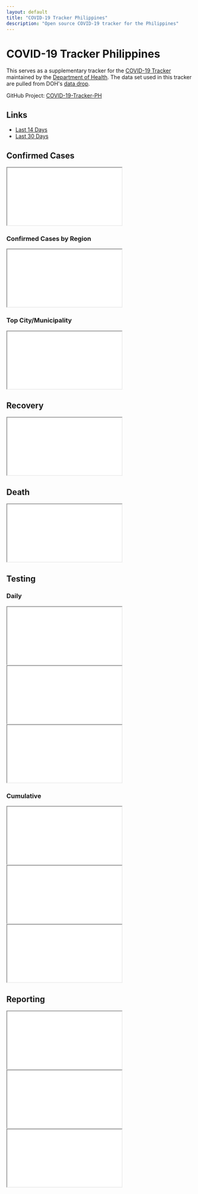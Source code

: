 ```yaml
---
layout: default
title: "COVID-19 Tracker Philippines"
description: "Open source COVID-19 tracker for the Philippines"
---
```


# COVID-19 Tracker Philippines

This serves as a supplementary tracker for the [COVID-19 Tracker](https://www.doh.gov.ph/covid19tracker) maintained by the [Department of Health](https://www.doh.gov.ph/). The data set used in this tracker are pulled from DOH's [data drop](https://drive.google.com/drive/folders/1ZPPcVU4M7T-dtRyUceb0pMAd8ickYf8o).

GitHub Project: [COVID-19-Tracker-PH](https://github.com/donfiguerres/COVID-19-Tracker-PH)


## Links

* [Last 14 Days](Last-14-Days)
* [Last 30 Days](Last-30-Days)

## Confirmed Cases
<iframe src="{{ site.baseurl }}/tracker/charts/DateOnsetCaseRepType.html"></iframe>

### Confirmed Cases by Region
<iframe src="{{ site.baseurl }}/tracker/charts/DateOnsetRegionRes.html"></iframe>

### Top City/Municipality
<iframe src="{{ site.baseurl }}/tracker/charts/CityMunRes.html"></iframe>

## Recovery
<iframe src="{{ site.baseurl }}/tracker/charts/DateRecoverRegionRes.html"></iframe>

## Death
<iframe src="{{ site.baseurl }}/tracker/charts/DateDiedRegionRes.html"></iframe>

## Testing

### Daily
<iframe src="{{ site.baseurl }}/tracker/charts/daily_output_positive_individuals.html"></iframe>

<iframe src="{{ site.baseurl }}/tracker/charts/daily_output_unique_individuals.html"></iframe>

<iframe src="{{ site.baseurl }}/tracker/charts/daily_output_samples_tested.html"></iframe>


### Cumulative
<iframe src="{{ site.baseurl }}/tracker/charts/cumulative_positive_individuals.html"></iframe>

<iframe src="{{ site.baseurl }}/tracker/charts/cumulative_unique_individuals.html"></iframe>

<iframe src="{{ site.baseurl }}/tracker/charts/cumulative_samples_tested.html"></iframe>


## Reporting
<iframe src="{{ site.baseurl }}/tracker/charts/SpecimenToRepConf.html"></iframe>

<iframe src="{{ site.baseurl }}/tracker/charts/SpecimenToRelease.html"></iframe>

<iframe src="{{ site.baseurl }}/tracker/charts/ReleaseToRepConf.html"></iframe>
